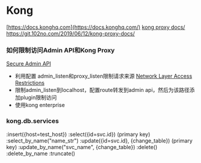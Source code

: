 # Kong

[https://docs.konghq.com](https://docs.konghq.com/)
[kong proxy docs/](https://git.102no.com/2019/06/12/kong-proxy-docs/)
https://git.102no.com/2019/06/12/kong-proxy-docs/

### 如何限制访问Admin API和Kong Proxy
[Secure Admin API](https://docs.konghq.com/1.3.x/secure-admin-api/)
- 利用配置 admin_listen和proxy_listen限制请求来源
[Network Layer Access Restrictions](https://docs.konghq.com/1.3.x/secure-admin-api/#network-layer-access-restrictions)
- 限制admin_listen到localhost，配置route转发到admin api，然后为该路径添加plugin限制访问
- 使用kong enterprise

### kong.db.services
:insert({host=test_host})
:select({id=svc.id}) (primary key)
:select_by_name("name_str")
:update({id=svc.id}, {change_table}) (primary key)
:update_by_name("svc_name", {change_table})
:delete()
:delete_by_name
:truncate()


<!--stackedit_data:
eyJoaXN0b3J5IjpbOTE1OTM2MjE0LC0xNjQyMzU2MzE2LDE3OD
g4NTQyNjIsLTE1NTc5ODAzOTUsLTE0NDgzNDExNTQsLTkzNjA1
NTc0Myw3MzA5OTgxMTZdfQ==
-->